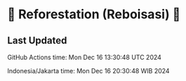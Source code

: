 
# 🌳 Reforestation (Reboisasi) 🌲

## Last Updated

GitHub Actions time: Mon Dec 16 13:30:48 UTC 2024

Indonesia/Jakarta time: Mon Dec 16 20:30:48 WIB 2024
